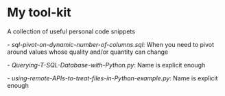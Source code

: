 # My tool-kit

A collection of useful personal code snippets

\- _sql-pivot-on-dynamic-number-of-columns.sql_: When you need to pivot around values whose quality and/or quantity can change

\- _Querying-T-SQL-Database-with-Python.py_: Name is explicit enough

\- _using-remote-APIs-to-treat-files-in-Python-example.py_: Name is explicit enough

